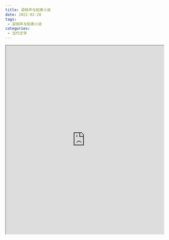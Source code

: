 ```yaml
---
title: 梁晓声与知青小说
date: 2022-02-28
tags:
 - 梁晓声与知青小说
categories:
 - 当代文学
---
```




<iframe src="https://study-doc.yourtools.icu/pdf/web/viewer.html?file=https://vkceyugu.cdn.bspapp.com/VKCEYUGU-e9075d72-0451-48df-afe1-d46932ae4554/ce26507c-2996-4aaf-9fbe-dc6ba782f9e1.pdf" width="100%" height="600px"></iframe>
